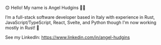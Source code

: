 😊 Hello! My name is Angel Hudgins 👋🏻

I’m a full-stack software developer based in Italy with experience in Rust, JavaScript/TypeScript, React, Svelte, and Python though I'm now working mostly in Rust! 🦀

See my LinkedIn: https://www.linkedin.com/in/angel-hudgins

